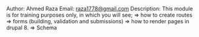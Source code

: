 Author: Ahmed Raza
Email: raza1778@gmail.com
Description: This module is for training purposes only, in which you will see;
=> how to create routes
=> forms (building, validation and submissions)
=> how to render pages in drupal 8.
=> Schema
